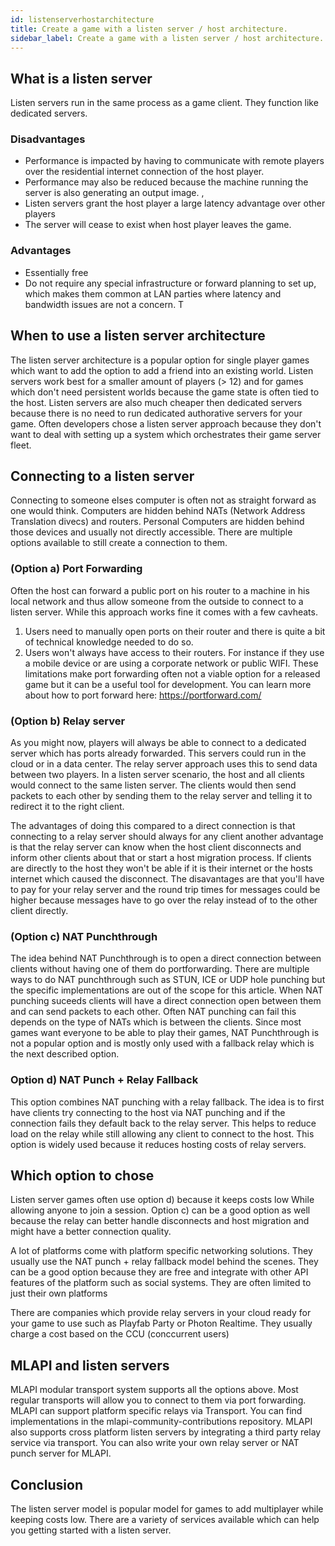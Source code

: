 ```yaml
---
id: listenserverhostarchitecture
title: Create a game with a listen server / host architecture.
sidebar_label: Create a game with a listen server / host architecture.
---
```



## What is a listen server

Listen servers run in the same process as a game client. They function like dedicated servers.
### Disadvantages
- Performance  is impacted by having to communicate with remote players over the residential internet connection of the host player. 
- Performance may also be reduced because the machine running the server is also generating an output image. ,
- Listen servers grant the host player a large latency advantage over other players 
- The server will cease to exist when host player leaves the game.

### Advantages 
- Essentially free 
- Do not require any special infrastructure or forward planning to set up, which makes them common at LAN parties where latency and bandwidth issues are not a concern. T


## When to use a listen server architecture

The listen server architecture is a popular option for single player games which want to add the option to
add a friend into an existing world. Listen servers work best for a smaller amount of players (> 12) and for games
which don't need persistent worlds because the game state is often tied to the host.
Listen servers are also much cheaper then dedicated servers because there is no need to run dedicated authorative servers for your game. Often developers chose a listen server approach because they don't want to deal with setting up a system which orchestrates their game server fleet.

## Connecting to a listen server

Connecting to someone elses computer is often not as straight forward as one would think.
Computers are hidden behind NATs (Network Address Translation divecs) and routers. Personal Computers
are hidden behind those devices and usually not directly accessible. There are multiple options available
to still create a connection to them.

### (Option a) Port Forwarding
Often the host can forward a public port on his router to a machine in his local network and
thus allow someone from the outside to connect to a listen server. While this approach works fine it comes
with a few cavheats.
1. Users need to manually open ports on their router and there is quite a bit of technical knowledge needed to do so.
2. Users won't always have access to their routers. For instance if they use a mobile device or are using a corporate network or public WIFI.
These limitations make port forwarding often not a viable option for a released game but it can be a useful tool for development.
You can learn more about how to port forward here: https://portforward.com/

### (Option b) Relay server

As you might now, players will always be able to connect to a dedicated server which has ports already forwarded. This servers could run in the cloud or in a data center.
The relay server approach uses this to send data between two players. In a listen server scenario, the host and all clients would connect to the same listen server. The clients would then send packets to each other by sending them to the relay server and telling it to redirect it to the right client.

The advantages of doing this compared to a direct connection is that connecting to a relay server should always for any client another advantage is that the relay server can know when the host client disconnects and inform other clients about that or start a host migration process. If clients are directly to the host they won't be able if it is their internet or the hosts internet which caused the disconnect. The disavantages are that you'll have to pay for your relay server and the round trip times for messages could be higher because messages have to go over the relay instead of to the other client directly.

### (Option c) NAT Punchthrough

The idea behind NAT Punchthrough is to open a direct connection between clients without having one of them do portforwarding. There are multiple ways to do NAT punchthrough such as STUN, ICE or UDP hole punching but the specific implementations are out of the scope for this article. When NAT punching suceeds clients will have a direct connection open between them and can send packets to each other. Often NAT punching can fail this depends on the type of NATs which is between the clients. Since most games want everyone to be able to play their games, NAT Punchthrough is not a popular option and is mostly only used with a fallback relay which is the next described option.

### Option d) NAT Punch + Relay Fallback

This option combines NAT punching with a relay fallback. The idea is to first have clients try connecting
to the host via NAT punching and if the connection fails they default back to the relay server. This helps to reduce
load on the relay while still allowing any client to connect to the host. This option is widely used because
it reduces hosting costs of relay servers.

## Which option to chose
Listen server games often use option d) because it keeps costs low While
allowing anyone to join a session. Option c) can be a good option as well because
the relay can better handle disconnects and host migration and might have a better connection quality.

A lot of platforms come with platform specific networking solutions. They usually use the NAT punch + relay fallback
model behind the scenes. They can be a good option because they are free and integrate with other API features of the
platform such as social systems. They are often limited to just their own platforms

There are companies which provide relay servers in your cloud ready for your game to use such as Playfab Party or Photon Realtime. They usually charge a cost based on the CCU (conccurrent users)

## MLAPI and listen servers

MLAPI modular transport system supports all the options above. Most regular transports will allow you to connect to them
via port forwarding. MLAPI can support platform specific relays via Transport. You can find implementations in the mlapi-community-contributions repository. MLAPI also supports cross platform listen servers by integrating a third party relay service via transport. You can also write your own relay server or NAT punch server for MLAPI.

## Conclusion

The listen server model is popular model for games to add multiplayer while keeping costs low. There are a variety of services available which can help you getting started with a listen server.